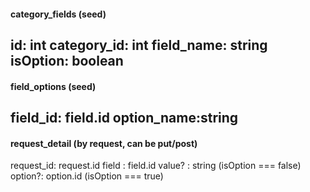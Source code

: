 #### category_fields (seed)
id: int
category_id: int
field_name: string
isOption: boolean
----
#### field_options (seed)
field_id: field.id
option_name:string
----
#### request_detail (by request, can be put/post)
request_id: request.id
field : field.id
value? : string (isOption === false)
option?: option.id (isOption === true)

